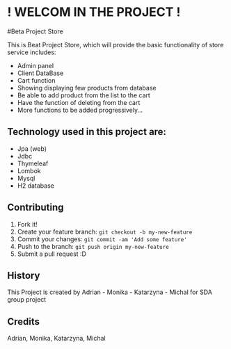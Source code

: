 
# ! WELCOM IN THE PROJECT !

#Beta Project Store

This is Beat Project Store, which will provide the basic
functionality of store service includes:

* Admin panel
* Client DataBase
* Cart function
* Showing displaying few products from database
* Be able to add product from the list to the cart
* Have the function of deleting from the cart
* More functions to be added progressively...

## Technology used in this project are:

* Jpa (web)
* Jdbc
* Thymeleaf
* Lombok
* Mysql
* H2 database

## Contributing
1. Fork it!
2. Create your feature branch: `git checkout -b my-new-feature`
3. Commit your changes: `git commit -am 'Add some feature'`
4. Push to the branch: `git push origin my-new-feature`
5. Submit a pull request :D

## History
This Project is created by Adrian - Monika - Katarzyna - Michal for SDA group project

## Credits
Adrian, Monika, Katarzyna, Michal
